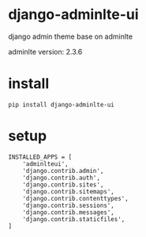 # django-adminlte-ui

django admin theme base on adminlte

adminlte version: 2.3.6

# install

```
pip install django-adminlte-ui
```

# setup

```
INSTALLED_APPS = [
    'adminlteui',
    'django.contrib.admin',
    'django.contrib.auth',
    'django.contrib.sites',
    'django.contrib.sitemaps',
    'django.contrib.contenttypes',
    'django.contrib.sessions',
    'django.contrib.messages',
    'django.contrib.staticfiles',
]
```
